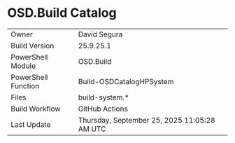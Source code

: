 ﻿# OSD.Build Catalog

| | |
|-|-|
| Owner | David Segura |
| Build Version | 25.9.25.1 |
| PowerShell Module | OSD.Build |
| PowerShell Function | Build-OSDCatalogHPSystem |
| Files | build-system.* |
| Build Workflow | GitHub Actions |
| Last Update | Thursday, September 25, 2025 11:05:28 AM UTC |
